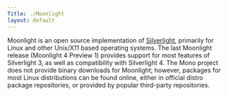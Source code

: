 ```yaml
---
Title: ./Moonlight
layout: default
---
```


Moonlight is an open source implementation of
[Silverlight](http://msdn.microsoft.com/en-us/silverlight/bb187358.aspx),
primarily for Linux and other Unix/X11 based operating systems. The last
Moonlight release (Moonlight 4 Preview 1) provides support for most
features of Silverlight 3, as well as compatibility with Silverlight 4.
The Mono project does not provide binary downloads for Moonlight;
however, packages for most Linux distributions can be found online,
either in official distro package repositories, or provided by popular
third-party repositories.
